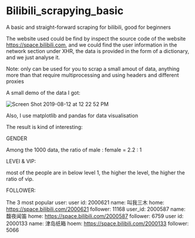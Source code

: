 # Bilibili_scrapying_basic
A basic and straight-forward scraping for bilibili, good for beginners


The website used could be find by inspect the source code of the website https://space.bilibili.com, 
and we could find the user information in the network section under XHR, the data is provided in the 
form of a dictionary, and we just analyse it. 


Note: only can be used for you to scrap a small amout of data, anything more than that require multiprocessing
      and using headers and different proxies 
      
A small demo of the data I got:

![Screen Shot 2019-08-12 at 12 22 52 PM](https://user-images.githubusercontent.com/52882728/62845662-74457400-bcfc-11e9-82e3-6dadb0e339f8.png)


Also, I use matplotlib and pandas for data visualisation

The result is kind of interesting: 

GENDER

Among the 1000 data, 
the ratio of male : female = 2.2 : 1




LEVEl & VIP:

most of the people are in below level 1, 
the higher the level, the higher the ratio of vip. 





FOLLOWER:

The 3 most popular user:
user id: 2000621 name: 叫我三木  home: https://space.bilibili.com/2000621  follower: 11168
user_id: 2000587 name: 馥夜闻笛  home: https://space.bilibili.com/2000587  follower: 6759
user id: 2000133 name: 津岛纸箱  hoem: https://space.bilibili.com/2000133  follower: 5066











